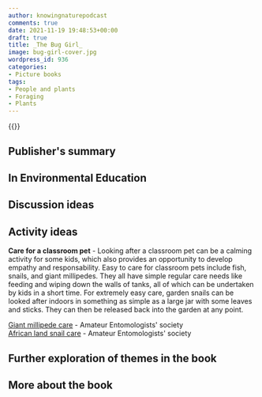```yaml
---
author: knowingnaturepodcast
comments: true
date: 2021-11-19 19:48:53+00:00
draft: true
title: _The Bug Girl_
image: bug-girl-cover.jpg
wordpress_id: 936
categories:
- Picture books
tags:
- People and plants
- Foraging
- Plants
---
```


{{<book ageFrom="4" ageTo="7"
        author=""
        illustrator=""
        cover="bug-girl-cover.jpg"
        publisher=""
        publisher-link=""
        date="2017-11-21"
        pages="">}}

## Publisher's summary

## In Environmental Education

## Discussion ideas

## Activity ideas

**Care for a classroom pet** \- Looking after a classroom pet can be a calming
activity for some kids, which also provides an opportunity to develop empathy
and responsability. Easy to care for classroom pets include fish, snails, and
giant millipedes. They all have simple regular care needs like feeding and
wiping down the walls of tanks, all of which can be undertaken by kids in a
short time. For extremely easy care, garden snails can be looked after indoors
in something as simple as a large jar with some leaves and sticks. They can
then be released back into the garden at any point.

[Giant millipede care](https://www.amentsoc.org/insects/caresheets/millipedes.html) \- Amateur Entomologists' society  
[African land snail care](https://www.amentsoc.org/insects/caresheets/giant-african-land-snails.html) \- Amateur Entomologists' society

## Further exploration of themes in the book

## More about the book

